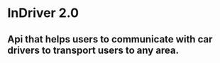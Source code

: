 # InDriver 2.0
## Api that helps users to communicate with car drivers to transport users to any area.
